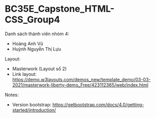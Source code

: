 # BC35E_Capstone_HTML-CSS_Group4

Danh sách thành viên nhóm 4:
- Hoàng Anh Vũ
- Huỳnh Nguyễn Thị Lựu

Layout:
- Masterwork (Layout số 2)
- Link layout: https://demo.w3layouts.com/demos_new/template_demo/03-03-2021/masterwork-liberty-demo_Free/423112365/web/index.html

Notes:
- Version bootstrap: https://getbootstrap.com/docs/4.0/getting-started/introduction/
            